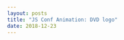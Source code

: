 ```yaml
---
layout: posts
title: "JS Conf Animation: DVD logo"
date: 2018-12-23
---
```


<style>
    .dvdlogoCanvas {
        background: #000;
        width: 400px;
        height: 300px;
    }
</style>

<div>
    <canvas id="myCanvas" class="dvdlogoCanvas"></canvas>
    <script>
    const c = document.getElementById('myCanvas');
    const maxWidth = window.innerWidth;
    const maxHeight = window.innerHeight;
    const ctx = c.getContext('2d');

    const img = new Image();
    img.src = 'https://tzyinc.github.io/blog/js_video_logo.png';

    // set up program constants
    c.width = maxWidth;
    c.height = maxHeight;

    // slow down by magnitude of frames, pauseGap = 1, render every 2 frames
    const pauseGap = 0;
    let pause = 0;

    let colorState = 0;
    // one sine cycle
    const colorMax = 2 * Math.PI;
    // 100 ticks to complete one sine cycle
    const colorJump = 2 * Math.PI / 1000;

    let x = 0;
    let y = 0;
    let vectorX = 1;
    let vectorY = 1;
    // using 3 sine curves offset at every thirds
    function setStrokeColor() {
      if (colorMax <= colorState) {
        colorState = 0;
      }
      const rnum = 128 * Math.sin(colorState) + 128;
      const rhex = (`00${Math.floor(rnum).toString(16)}`).slice(-2);
      const gnum = 128 * Math.sin(colorState + colorMax / 3) + 128;
      const ghex = (`00${Math.floor(gnum).toString(16)}`).slice(-2);
      const bnum = 128 * Math.sin(colorState + 2 * colorMax / 3) + 128;
      const bhex = (`00${Math.floor(bnum).toString(16)}`).slice(-2);
      ctx.fillStyle = `#${rhex}${ghex}${bhex}`;

      colorState += colorJump;
    }

    function moveCollision() {
      y += vectorY;
      x += vectorX;
      if (x <= 0 || x + img.width >= maxWidth - 1) {
        vectorX *= -1;
      }

      if (y <= 0 || y + img.height >= maxHeight - 1) {
        vectorY *= -1;
      }
    }

    function draw() {
      if (pause > pauseGap) {
        // reset

        console.log(img, img.width, img.height);
        setStrokeColor();
        ctx.globalCompositeOperation = 'source-over';
        ctx.fillRect(0, 0, maxWidth, maxHeight);
        ctx.globalCompositeOperation = 'destination-in';
        ctx.drawImage(img, x, y);
        pause = 0;
        moveCollision();
      }
      pause += 1;
    }

    // game loop
    let lastRender = 0;
    function loop(timestamp) {
      const progress = timestamp - lastRender;
      // cap at 60fps (theoretically)
      if (progress > 16) {
        ctx.beginPath();
        const timesToRender = Math.floor(progress / 16);
        for (let index = 0; index < timesToRender; index += 1) {
          draw();
        }
        ctx.stroke();
      }

      lastRender = timestamp;
      window.requestAnimationFrame(loop);
    }

    img.onload = function () {
      window.requestAnimationFrame(loop);
    };

    </script>
</div>
